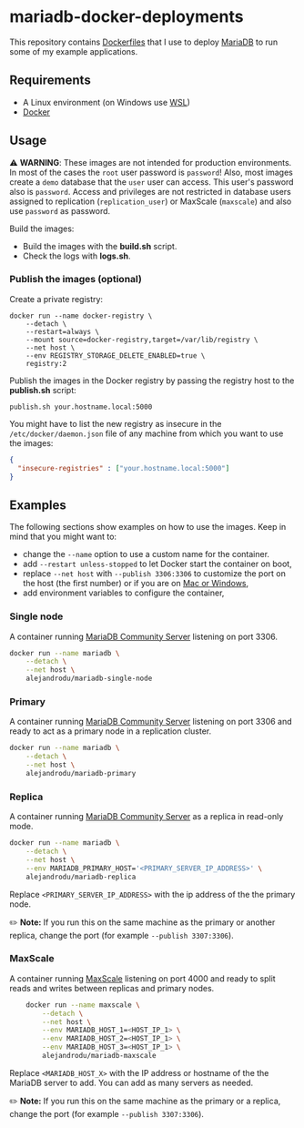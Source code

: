 # mariadb-docker-deployments

This repository contains [Dockerfiles](https://docs.docker.com/engine/reference/builder) that I use to deploy [MariaDB](https://mariadb.com) to run some of my example applications.

## Requirements

  * A Linux environment (on Windows use [WSL](https://learn.microsoft.com/windows/wsl))
  * [Docker](https://www.docker.com)

## Usage

  ⚠️ **WARNING**: These images are not intended for production environments. In most of the cases the `root` user password is `password`! Also, most images create a `demo` database that the `user` user can access. This user's password also is `password`. Access and privileges are not restricted in database users assigned to replication (`replication_user`) or MaxScale (`maxscale`) and also use `password` as password.

Build the images:

  * Build the images with the **build.sh** script.
  * Check the logs with **logs.sh**.

### Publish the images (optional)

Create a private registry:

```shell
docker run --name docker-registry \
	--detach \
	--restart=always \
	--mount source=docker-registry,target=/var/lib/registry \
	--net host \
	--env REGISTRY_STORAGE_DELETE_ENABLED=true \
	registry:2
```
Publish the images in the Docker registry by passing the registry host to the **publish.sh** script:

```
publish.sh your.hostname.local:5000
```

You might have to list the new registry as insecure in the `/etc/docker/daemon.json` file of any machine from which you want to use the images:

```json
{
  "insecure-registries" : ["your.hostname.local:5000"]
}
```

## Examples

The following sections show examples on how to use the images. Keep in mind that you might want to:

  * change the `--name` option to use a custom name for the container.
  * add `--restart unless-stopped` to let Docker start the container on boot,
  * replace `--net host` with `--publish 3306:3306` to customize the port on the host (the first number) or if you are on
  [Mac or Windows](https://docs.docker.com/network/host/#:~:text=The%20host%20networking%20driver%20only%20works%20on%20Linux%20hosts%2C%20and%20is%20not%20supported%20on%20Docker%20Desktop%20for%20Mac%2C%20Docker%20Desktop%20for%20Windows%2C%20or%20Docker%20EE%20for%20Windows%20Server),
  * add environment variables to configure the container,

### Single node

A container running [MariaDB Community Server](https://mariadb.com/products/community-server) listening on port 3306.

```bash
docker run --name mariadb \
	--detach \
	--net host \
	alejandrodu/mariadb-single-node
```

### Primary

A container running [MariaDB Community Server](https://mariadb.com/products/community-server) listening on port 3306 and ready to act as a primary node in a replication cluster.

```bash
docker run --name mariadb \
	--detach \
	--net host \
	alejandrodu/mariadb-primary
```

### Replica

A container running [MariaDB Community Server](https://mariadb.com/products/community-server) as a replica in read-only mode.

```bash
docker run --name mariadb \
	--detach \
	--net host \
	--env MARIADB_PRIMARY_HOST='<PRIMARY_SERVER_IP_ADDRESS>' \
	alejandrodu/mariadb-replica
```

Replace `<PRIMARY_SERVER_IP_ADDRESS>` with the ip address of the the primary node.

✏️ **Note:** If you run this on the same machine as the primary or another replica, change the port (for example `--publish 3307:3306`).

### MaxScale

A container running [MaxScale](https://mariadb.com/products/maxscale/) listening on port 4000 and ready to split reads and writes between replicas and primary nodes.

```bash
	docker run --name maxscale \
		--detach \
		--net host \
		--env MARIADB_HOST_1=<HOST_IP_1> \
		--env MARIADB_HOST_2=<HOST_IP_1> \
		--env MARIADB_HOST_3=<HOST_IP_1> \
		alejandrodu/mariadb-maxscale
```

Replace `<MARIADB_HOST_X>` with the IP address or hostname of the the MariaDB server to add. You can add as many servers as needed.

✏️ **Note:** If you run this on the same machine as the primary or a replica, change the port (for example `--publish 3307:3306`).
